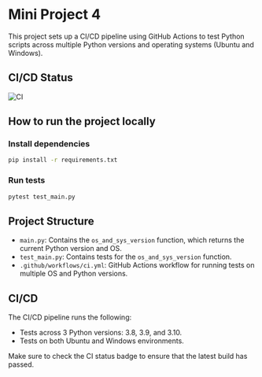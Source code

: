 # Mini Project 4

This project sets up a CI/CD pipeline using GitHub Actions to test Python scripts across multiple Python versions and operating systems (Ubuntu and Windows).

## CI/CD Status

![CI](https://github.com/nogibjj/zichun-miniproject-4/actions/workflows/ci.yml/badge.svg)

## How to run the project locally

### Install dependencies

```bash
pip install -r requirements.txt
```

### Run tests

```bash
pytest test_main.py
```

## Project Structure

- `main.py`: Contains the `os_and_sys_version` function, which returns the current Python version and OS.
- `test_main.py`: Contains tests for the `os_and_sys_version` function.
- `.github/workflows/ci.yml`: GitHub Actions workflow for running tests on multiple OS and Python versions.

## CI/CD

The CI/CD pipeline runs the following:
- Tests across 3 Python versions: 3.8, 3.9, and 3.10.
- Tests on both Ubuntu and Windows environments.

Make sure to check the CI status badge to ensure that the latest build has passed.
